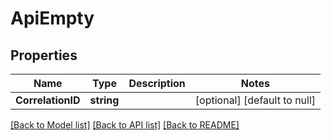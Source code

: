 # ApiEmpty

## Properties
Name | Type | Description | Notes
------------ | ------------- | ------------- | -------------
**CorrelationID** | **string** |  | [optional] [default to null]

[[Back to Model list]](../README.md#documentation-for-models) [[Back to API list]](../README.md#documentation-for-api-endpoints) [[Back to README]](../README.md)

